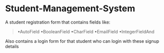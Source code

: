 # Student-Management-System
A student registration form that contains fields like:
  > •AutoField
  > •BooleanField
  > •CharField
  > •EmailField
  > •IntegerFieldAnd
  
Also contains a login form for that student who can login with these signup details
